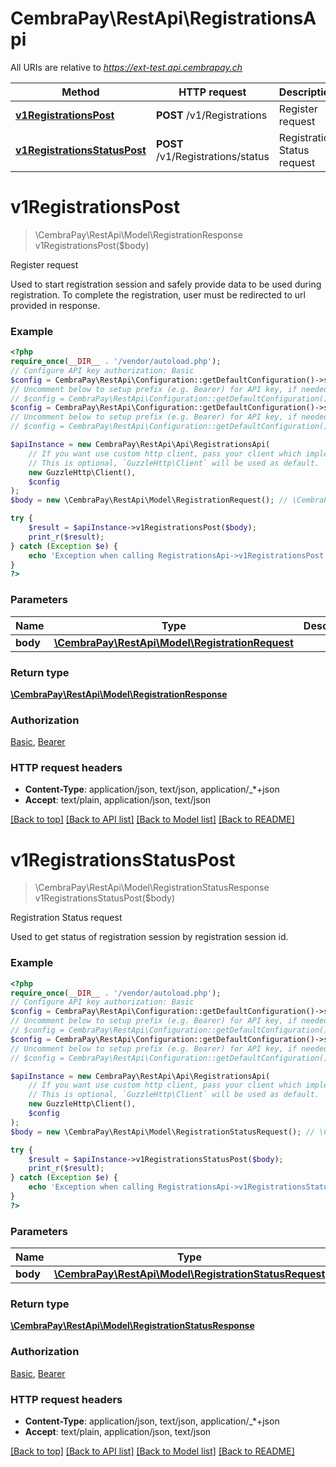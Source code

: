 # CembraPay\RestApi\RegistrationsApi

All URIs are relative to *https://ext-test.api.cembrapay.ch*

Method | HTTP request | Description
------------- | ------------- | -------------
[**v1RegistrationsPost**](RegistrationsApi.md#v1registrationspost) | **POST** /v1/Registrations | Register request
[**v1RegistrationsStatusPost**](RegistrationsApi.md#v1registrationsstatuspost) | **POST** /v1/Registrations/status | Registration Status request

# **v1RegistrationsPost**
> \CembraPay\RestApi\Model\RegistrationResponse v1RegistrationsPost($body)

Register request

Used to start registration session and safely provide data to be used during registration. To complete the registration, user must be redirected to url provided in response.

### Example
```php
<?php
require_once(__DIR__ . '/vendor/autoload.php');
// Configure API key authorization: Basic
$config = CembraPay\RestApi\Configuration::getDefaultConfiguration()->setApiKey('Authorization', 'YOUR_API_KEY');
// Uncomment below to setup prefix (e.g. Bearer) for API key, if needed
// $config = CembraPay\RestApi\Configuration::getDefaultConfiguration()->setApiKeyPrefix('Authorization', 'Bearer');// Configure API key authorization: Bearer
$config = CembraPay\RestApi\Configuration::getDefaultConfiguration()->setApiKey('Authorization', 'YOUR_API_KEY');
// Uncomment below to setup prefix (e.g. Bearer) for API key, if needed
// $config = CembraPay\RestApi\Configuration::getDefaultConfiguration()->setApiKeyPrefix('Authorization', 'Bearer');

$apiInstance = new CembraPay\RestApi\Api\RegistrationsApi(
    // If you want use custom http client, pass your client which implements `GuzzleHttp\ClientInterface`.
    // This is optional, `GuzzleHttp\Client` will be used as default.
    new GuzzleHttp\Client(),
    $config
);
$body = new \CembraPay\RestApi\Model\RegistrationRequest(); // \CembraPay\RestApi\Model\RegistrationRequest | 

try {
    $result = $apiInstance->v1RegistrationsPost($body);
    print_r($result);
} catch (Exception $e) {
    echo 'Exception when calling RegistrationsApi->v1RegistrationsPost: ', $e->getMessage(), PHP_EOL;
}
?>
```

### Parameters

Name | Type | Description  | Notes
------------- | ------------- | ------------- | -------------
 **body** | [**\CembraPay\RestApi\Model\RegistrationRequest**](../Model/RegistrationRequest.md)|  | [optional]

### Return type

[**\CembraPay\RestApi\Model\RegistrationResponse**](../Model/RegistrationResponse.md)

### Authorization

[Basic](../../README.md#Basic), [Bearer](../../README.md#Bearer)

### HTTP request headers

 - **Content-Type**: application/json, text/json, application/_*+json
 - **Accept**: text/plain, application/json, text/json

[[Back to top]](#) [[Back to API list]](../../README.md#documentation-for-api-endpoints) [[Back to Model list]](../../README.md#documentation-for-models) [[Back to README]](../../README.md)

# **v1RegistrationsStatusPost**
> \CembraPay\RestApi\Model\RegistrationStatusResponse v1RegistrationsStatusPost($body)

Registration Status request

Used to get status of registration session by registration session id.

### Example
```php
<?php
require_once(__DIR__ . '/vendor/autoload.php');
// Configure API key authorization: Basic
$config = CembraPay\RestApi\Configuration::getDefaultConfiguration()->setApiKey('Authorization', 'YOUR_API_KEY');
// Uncomment below to setup prefix (e.g. Bearer) for API key, if needed
// $config = CembraPay\RestApi\Configuration::getDefaultConfiguration()->setApiKeyPrefix('Authorization', 'Bearer');// Configure API key authorization: Bearer
$config = CembraPay\RestApi\Configuration::getDefaultConfiguration()->setApiKey('Authorization', 'YOUR_API_KEY');
// Uncomment below to setup prefix (e.g. Bearer) for API key, if needed
// $config = CembraPay\RestApi\Configuration::getDefaultConfiguration()->setApiKeyPrefix('Authorization', 'Bearer');

$apiInstance = new CembraPay\RestApi\Api\RegistrationsApi(
    // If you want use custom http client, pass your client which implements `GuzzleHttp\ClientInterface`.
    // This is optional, `GuzzleHttp\Client` will be used as default.
    new GuzzleHttp\Client(),
    $config
);
$body = new \CembraPay\RestApi\Model\RegistrationStatusRequest(); // \CembraPay\RestApi\Model\RegistrationStatusRequest | 

try {
    $result = $apiInstance->v1RegistrationsStatusPost($body);
    print_r($result);
} catch (Exception $e) {
    echo 'Exception when calling RegistrationsApi->v1RegistrationsStatusPost: ', $e->getMessage(), PHP_EOL;
}
?>
```

### Parameters

Name | Type | Description  | Notes
------------- | ------------- | ------------- | -------------
 **body** | [**\CembraPay\RestApi\Model\RegistrationStatusRequest**](../Model/RegistrationStatusRequest.md)|  | [optional]

### Return type

[**\CembraPay\RestApi\Model\RegistrationStatusResponse**](../Model/RegistrationStatusResponse.md)

### Authorization

[Basic](../../README.md#Basic), [Bearer](../../README.md#Bearer)

### HTTP request headers

 - **Content-Type**: application/json, text/json, application/_*+json
 - **Accept**: text/plain, application/json, text/json

[[Back to top]](#) [[Back to API list]](../../README.md#documentation-for-api-endpoints) [[Back to Model list]](../../README.md#documentation-for-models) [[Back to README]](../../README.md)

